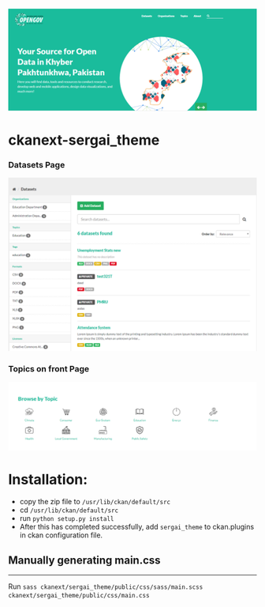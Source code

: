 
![](./sergai-header.PNG)
# ckanext-sergai_theme



### Datasets Page
![](./sergai-datasets.PNG)

### Topics on front Page
![](./sergai-topics.PNG)

# Installation:
- copy the zip file to `/usr/lib/ckan/default/src`
- cd `/usr/lib/ckan/default/src`
- run ``` python setup.py install ```
- After this has completed successfully, add `sergai_theme` to ckan.plugins in ckan configuration file.

## Manually generating main.css
----------------------------

Run `sass ckanext/sergai_theme/public/css/sass/main.scss ckanext/sergai_theme/public/css/main.css`

